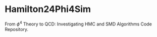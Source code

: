 # Hamilton24Phi4Sim
From $\phi ^4$ Theory to QCD: Investigating HMC and SMD Algorithms Code Repository.
